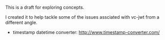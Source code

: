 This is a draft for exploring concepts.

I created it to help tackle some of the issues assciated with vc-jwt from a different angle.

- timestamp datetime converter: http://www.timestamp-converter.com/
